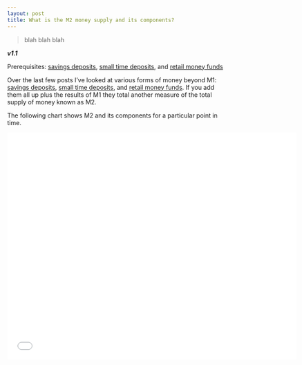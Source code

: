 ```yaml
---
layout: post
title: What is the M2 money supply and its components? 
---
```


> blah blah blah

**_v1.1_**

Prerequisites: [savings deposits](http://hackeconomics.com/what-are-the-total-amount-of-savings-deposits-in-the-US/), [small time deposits](http://hackeconomics.com/What-are-the-total-amount-of-small-time-deposits-in-the-US/), and [retail money funds](http://hackeconomics.com/What-are-the-total-amount-of-retail-money-funds-in-the-US/)

Over the last few posts I’ve looked at various forms of money beyond M1: [savings deposits](http://hackeconomics.com/what-are-the-total-amount-of-savings-deposits-in-the-US/), [small time deposits](http://hackeconomics.com/What-are-the-total-amount-of-small-time-deposits-in-the-US/), and [retail money funds](http://hackeconomics.com/What-are-the-total-amount-of-retail-money-funds-in-the-US/). If you add them all up plus the results of M1 they total another measure of the total supply of money known as M2.

The following chart shows M2 and its components for a particular point in time.

<iframe src="//fred.stlouisfed.org/graph/graph-landing.php?g=6FMs&width=670&height=475" scrolling="no" frameborder="0" style="overflow:hidden; width:670px; height:525px;" allowTransparency="true"></iframe>
